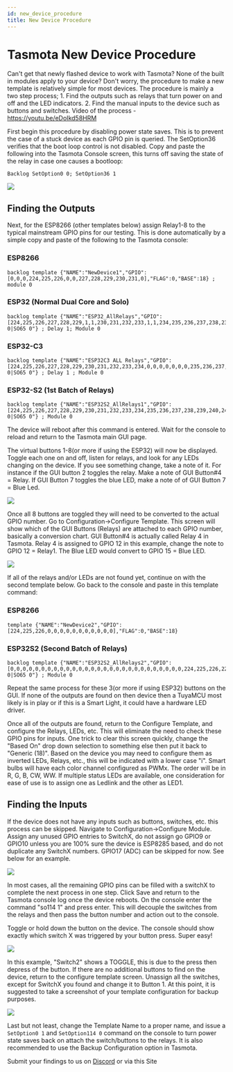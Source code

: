 ```yaml
---
id: new_device_procedure
title: New Device Procedure 
---
```


# Tasmota New Device Procedure

Can't get that newly flashed device to work with Tasmota? None of the built in modules apply to your device?  Don't worry, the procedure to make a new template is relatively simple for most devices.  The procedure is mainly a two step process; 1. Find the outputs such as relays that turn power on and off and the LED indicators.  2. Find the manual inputs to the device such as buttons and switches.  Video of the process - https://youtu.be/eDoIkd58HRM

First begin this procedure by disabling power state saves. This is to prevent the case of a stuck device as each GPIO pin is queried.  The SetOption36 verifies that the boot loop control is not disabled.  Copy and paste the following into the Tasmota Console screen, this turns off saving the state of the relay in case one causes a bootloop:
```
Backlog SetOption0 0; SetOption36 1
```
![](/img/procedures/newd_backlog1_off.png)

## Finding the Outputs

Next, for the ESP8266 (other templates below) assign Relay1-8 to the typical mainstream GPIO pins for our testing.  This is done automatically by a simple copy and paste of the following to the Tasmota console:

### ESP8266
```
backlog template {"NAME":"NewDevice1","GPIO":[0,0,0,224,225,226,0,0,227,228,229,230,231,0],"FLAG":0,"BASE":18} ; module 0
```
### ESP32 (Normal Dual Core and Solo)
```
backlog template {"NAME":"ESP32_AllRelays","GPIO":[224,225,226,227,228,229,1,1,230,231,232,233,1,1,234,235,236,237,238,239,240,241,242,243,0,0,0,0,244,245,246,247,248,249,250,251],"FLAG":0,"BASE":1,"CMND":"SO0 0|SO65 0"} ; Delay 1; Module 0
```
### ESP32-C3
```
backlog template {"NAME":"ESP32C3 ALL Relays","GPIO":[224,225,226,227,228,229,230,231,232,233,234,0,0,0,0,0,0,0,235,236,237,238],"FLAG":0,"BASE":1,"CMND":"SO0 0|SO65 0"} ; Delay 1 ; Module 0
```
### ESP32-S2 (1st Batch of Relays)
```
backlog template {"NAME":"ESP32S2_AllRelays1","GPIO":[224,225,226,227,228,229,230,231,232,233,234,235,236,237,238,239,240,241,242,243,244,245,246,247,248,249,250,251,1,1,1,1,1,1,1,1],"FLAG":0,"BASE":1,"CMND":"SO0 0|SO65 0"} ; Module 0
```

The device will reboot after this command is entered.  Wait for the console to reload and return to the Tasmota main GUI page.

The virtual buttons 1-8(or more if using the ESP32) will now be displayed.  Toggle each one on and off, listen for relays, and look for any LEDs changing on the device.  If you see something change, take a note of it.  For instance if the GUI button 2 toggles the relay.  Make a note of GUI Button#4 = Relay.  If GUI Button 7 toggles the blue LED, make a note of of GUI Button 7 = Blue Led.  

![](/img/procedures/newd_8buttons.png)

Once all 8 buttons are toggled they will need to be converted to the actual GPIO number.  Go to Configuration->Configure Template.  This screen will show which of the GUI Buttons (Relays) are attached to each GPIO number, basically a conversion chart.  GUI Button#4 is actually called Relay 4 in Tasmota.  Relay 4 is assigned to GPIO 12 in this example, change the note to GPIO 12 = Relay1.  The Blue LED would convert to GPIO 15 = Blue LED.    

![](/img/procedures/newd_step1_template.png)

If all of the relays and/or LEDs are not found yet, continue on with the second template below. Go back to the console and paste in this template command:
### ESP8266
```
template {"NAME":"NewDevice2","GPIO":[224,225,226,0,0,0,0,0,0,0,0,0,0,0],"FLAG":0,"BASE":18}
```
### ESP32S2 (Second Batch of Relays)
```
backlog template {"NAME":"ESP32S2_AllRelays2","GPIO":[0,0,0,0,0,0,0,0,0,0,0,0,0,0,0,0,0,0,0,0,0,0,0,0,0,0,0,0,224,225,226,227,228,229,230,231],"FLAG":0,"BASE":1,"CMND":"SO0 0|SO65 0"} ; Module 0
```

Repeat the same process for these 3(or more if using ESP32) buttons on the GUI.  If none of the outputs are found on then device then a TuyaMCU most likely is in play or if this is a Smart Light, it could have a hardware LED driver.

Once all of the outputs are found, return to the Configure Template, and configure the Relays, LEDs, etc. This will eliminate the need to check these GPIO pins for inputs.  One trick to clear this screen quickly, change the "Based On" drop down selection to something else then put it back to "Generic (18)".  Based on the device you may need to configure them as inverted LEDs, Relays, etc., this will be indicated with a lower case "i".  Smart bulbs will have each color channel configured as PWMx.  The order will be in R, G, B, CW, WW.  If multiple status LEDs are available, one consideration for ease of use is to assign one as Ledlink and the other as LED1.  

## Finding the Inputs

If the device does not have any inputs such as buttons, switches, etc. this process can be skipped.  Navigate to Configuration->Configure Module.  Assign any unused GPIO entries to SwitchX, do not assign go GPIO9 or GPIO10 unless you are 100% sure the device is ESP8285 based, and do not duplicate any SwitchX numbers.  GPIO17 (ADC) can be skipped for now. See below for an example.

<!---
### ESP32 Users can find All Switch Templates at: https://templates.digiblur.com
--->

![](/img/procedures/newd_switch_assign.png)

In most cases, all the remaining GPIO pins can be filled with a switchX to complete the next process in one step.  Click Save and return to the Tasmota console log once the device reboots.  On the console enter the command "so114 1" and press enter.  This will decouple the switches from the relays and then pass the button number and action out to the console.  

Toggle or hold down the button on the device. The console should show exactly which switch X was triggered by your button press.  Super easy!

![](/img/procedures/newd_so114.png)

In this example, "Switch2" shows a TOGGLE, this is due to the press then depress of the button.  If there are no additional buttons to find on the device, return to the configure template screen.  Unassign all the switches, except for SwitchX you found and change it to Button 1. At this point, it is suggested to take a screenshot of your template configuration for backup purposes.

![](/img/procedures/newd_button_assigned.png)

Last but not least, change the Template Name to a proper name, and issue a `SetOption0 1` and `SetOption114 0` command on the console to turn power state saves back on attach the switch/buttons to the relays.  It is also recommended to use the Backup Configuration option in Tasmota.

Submit your findings to us on [Discord](https://discord.com/invite/dgRZSw6) or via this Site